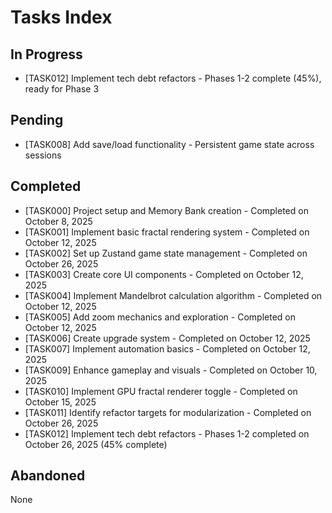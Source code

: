 # Tasks Index

## In Progress

- [TASK012] Implement tech debt refactors - Phases 1-2 complete (45%), ready for Phase 3

## Pending

- [TASK008] Add save/load functionality - Persistent game state across sessions

## Completed

- [TASK000] Project setup and Memory Bank creation - Completed on October 8, 2025
- [TASK001] Implement basic fractal rendering system - Completed on October 12, 2025
- [TASK002] Set up Zustand game state management - Completed on October 26, 2025
- [TASK003] Create core UI components - Completed on October 12, 2025
- [TASK004] Implement Mandelbrot calculation algorithm - Completed on October 12, 2025
- [TASK005] Add zoom mechanics and exploration - Completed on October 12, 2025
- [TASK006] Create upgrade system - Completed on October 12, 2025
- [TASK007] Implement automation basics - Completed on October 12, 2025
- [TASK009] Enhance gameplay and visuals - Completed on October 10, 2025
- [TASK010] Implement GPU fractal renderer toggle - Completed on October 15, 2025
- [TASK011] Identify refactor targets for modularization - Completed on October 26, 2025
- [TASK012] Implement tech debt refactors - Phases 1-2 completed on October 26, 2025 (45% complete)

## Abandoned

None
